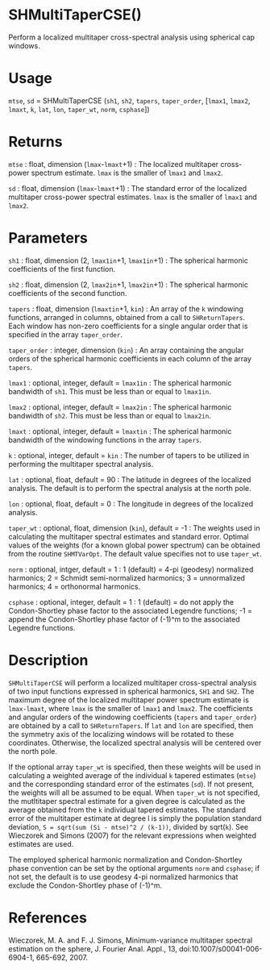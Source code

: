 # SHMultiTaperCSE()

Perform a localized multitaper cross-spectral analysis using spherical cap windows.

# Usage

`mtse`, `sd` = SHMultiTaperCSE (`sh1`, `sh2`, `tapers`, `taper_order`, [`lmax1`, `lmax2`, `lmaxt`, `k`, `lat`, `lon`, `taper_wt`, `norm`, `csphase`])

# Returns

`mtse` : float, dimension (`lmax`-`lmaxt`+1)
:   The localized multitaper cross-power spectrum estimate. `lmax` is the smaller of `lmax1` and `lmax2`.

`sd` : float, dimension (`lmax`-`lmaxt`+1)
:   The standard error of the localized multitaper cross-power spectral estimates. `lmax` is the smaller of `lmax1` and `lmax2`.

# Parameters

`sh1` : float, dimension (2, `lmax1in`+1, `lmax1in`+1)
:   The spherical harmonic coefficients of the first function.

`sh2` : float, dimension (2, `lmax2in`+1, `lmax2in`+1)
:   The spherical harmonic coefficients of the second function.

`tapers` : float, dimension (`lmaxtin`+1, `kin`)
:   An array of the `k` windowing functions, arranged in columns, obtained from a call to `SHReturnTapers`. Each window has non-zero coefficients for a single angular order that is specified in the array `taper_order`.

`taper_order` : integer, dimension (`kin`)
:   An array containing the angular orders of the spherical harmonic coefficients in each column of the array `tapers`.

`lmax1` : optional, integer, default = `lmax1in`
:   The spherical harmonic bandwidth of `sh1`. This must be less than or equal to `lmax1in`.

`lmax2` : optional, integer, default = `lmax2in`
:   The spherical harmonic bandwidth of `sh2`. This must be less than or equal to `lmax2in`.

`lmaxt` : optional, integer, default = `lmaxtin`
:   The spherical harmonic bandwidth of the windowing functions in the array `tapers`.

`k` : optional, integer, default = `kin`
:   The number of tapers to be utilized in performing the multitaper spectral analysis.

`lat` : optional, float, default = 90
:   The latitude in degrees of the localized analysis. The default is to perform the spectral analysis at the north pole.

`lon` : optional, float, default = 0
:   The longitude in degrees of the localized analysis.

`taper_wt` : optional, float, dimension (`kin`), default = -1
:   The weights used in calculating the multitaper spectral estimates and standard error. Optimal values of the weights (for a known global power spectrum) can be obtained from the routine `SHMTVarOpt`. The default value specifies not to use `taper_wt`.

`norm` : optional, intger, default = 1
:   1 (default) = 4-pi (geodesy) normalized harmonics; 2 = Schmidt semi-normalized harmonics; 3 = unnormalized harmonics; 4 = orthonormal harmonics.

`csphase` : optional, integer, default = 1
:   1 (default) = do not apply the Condon-Shortley phase factor to the associated Legendre functions; -1 = append the Condon-Shortley phase factor of (-1)^m to the associated Legendre functions.

# Description

`SHMultiTaperCSE` will perform a localized multitaper cross-spectral analysis of two input functions expressed in spherical harmonics, `SH1` and `SH2`. The maximum degree of the localized multitaper power spectrum estimate is `lmax-lmaxt`, where `lmax` is the smaller of `lmax1` and `lmax2`. The coefficients and angular orders of the windowing coefficients (`tapers` and `taper_order`) are obtained by a call to `SHReturnTapers`. If `lat` and `lon` are specified, then the symmetry axis of the localizing windows will be rotated to these coordinates. Otherwise, the localized spectral analysis will be centered over the north pole.

If the optional array `taper_wt` is specified, then these weights will be used in calculating a weighted average of the individual `k` tapered estimates (`mtse`) and the corresponding standard error of the estimates (`sd`). If not present, the weights will all be assumed to be equal. When `taper_wt` is not specified, the mutltitaper spectral estimate for a given degree is calculated as the average obtained from the `k` individual tapered estimates. The standard error of the multitaper estimate at degree l is simply the population standard deviation, `S = sqrt(sum (Si - mtse)^2 / (k-1))`, divided by sqrt(`k`). See Wieczorek and Simons (2007) for the relevant expressions when weighted estimates are used.

The employed spherical harmonic normalization and Condon-Shortley phase convention can be set by the optional arguments `norm` and `csphase`; if not set, the default is to use geodesy 4-pi normalized harmonics that exclude the Condon-Shortley phase of (-1)^m.

# References

Wieczorek, M. A. and F. J. Simons, Minimum-variance multitaper spectral estimation on the sphere, J. Fourier Anal. Appl., 13, doi:10.1007/s00041-006-6904-1, 665-692, 2007.
